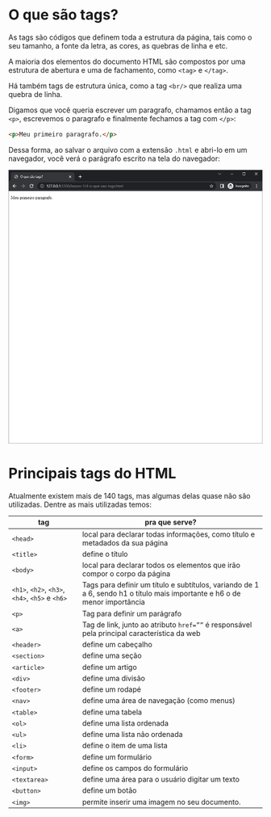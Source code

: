 # O que são tags?

As tags são códigos que definem toda a estrutura da página, tais como o seu tamanho, a fonte da letra, as cores, as quebras de linha e etc.

A maioria dos elementos do documento HTML são compostos por uma estrutura de abertura e uma de fachamento, como `<tag>` e `</tag>`.

Há também tags de estrutura única, como a  tag `<br/>` que realiza uma quebra de linha.

Digamos que você queria escrever um paragrafo, chamamos então a tag `<p>`, escrevemos o paragrafo e finalmente fechamos a tag com `</p>`:

```html
<p>Meu primeiro paragrafo.</p>
```

Dessa forma, ao salvar o arquivo com a extensão `.html` e abri-lo em um navegador, você verá o parágrafo escrito na tela do navegador:

<img src="../img/o-que-sao-tags.png" alt="O que são tags?" />

# Principais tags do HTML

Atualmente existem mais de 140 tags, mas algumas delas quase não são utilizadas. Dentre as mais utilizadas temos:

| tag | pra que serve? |
|---|---|
| `<head>` |  local para declarar todas informações, como título e metadados da sua página |  
| `<title>` | define o título |  
| `<body>` |  local para declarar todos os elementos que irão compor o corpo da página | 
| `<h1>`, `<h2>`, `<h3>`, `<h4>`, `<h5>` e `<h6>` | Tags para definir um título e subtítulos, variando de 1 a 6, sendo h1 o título mais importante e h6 o de menor importância |
| `<p>` | Tag para definir um parágrafo |
| `<a>` | Tag de link, junto ao atributo `href=””` é responsável pela principal característica da web |
| `<header>` | define um cabeçalho |
| `<section>` | define uma seção |
| `<article>` | define um artigo |
| `<div>` | define uma divisão |
| `<footer>` | define um rodapé |
| `<nav>` | define uma área de navegação (como menus) |
| `<table>` | define uma tabela |
| `<ol>` | define uma lista ordenada |
| `<ul>` | define uma lista não ordenada |
| `<li>` | define o item de uma lista |
| `<form>` | define um formulário |
| `<input>` | define os campos do formulário |
| `<textarea>` | define uma área para o usuário digitar um texto |
| `<button>` | define um botão |
| `<img>` | permite inserir uma imagem no seu documento. |

# 